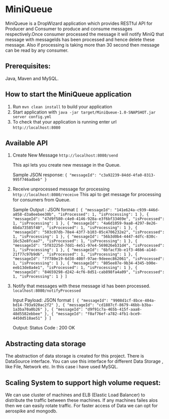 # MiniQueue
  MiniQueue is a DropWizard application which provides RESTful API for Producer and Consumer to produce and consume messages respectively.Once consumer processed the message it will notify MiniQ that message with messageIds has been processed and hence delete these message.
  Also if processing is taking more than 30 second then message can be read by any consumer.
 
 Prerequisites:
--- 
  Java, Maven and MySQL.
 
 How to start the MiniQueue application
---

1. Run `mvn clean install` to build your application
1. Start application with `java -jar target/MiniQueue-1.0-SNAPSHOT.jar server config.yml`
1. To check that your application is running enter url `http://localhost:8080`

Available API
-------------
1. Create New Message 
    `http://localhost:8080/send`
    
    This api lets you create new message in the Queue.
   
    Sample JSON response: 
   `{
      "messageId": "c3a92239-84dd-4fa0-8313-995f746adbeb"
    }`
    
2. Receive unprocessed message for processing 
    `http://localhost:8080/receive`
    This api to get message for processing for consumers from Queue.
    
    Sample Output : JSON format
    `[
       {
         "messageId": "141e624a-c939-446d-a858-d3a8eebee30b",
         "isProcessed": 1,
         "isProcessing": 1
       },
       {
         "messageId": "47d9f580-c4e0-4146-928a-e3f6bf33469e",
         "isProcessed": 1,
         "isProcessing": 1
       },
       {
         "messageId": "4a6d1059-9aa8-4297-8e26-6bda73585f40",
         "isProcessed": 1,
         "isProcessing": 1
       },
       {
         "messageId": "503c07db-78e4-43f7-b103-05c4706232e2",
         "isProcessed": 1,
         "isProcessing": 1
       },
       {
         "messageId": "56b3d0b4-4447-4dfc-830c-16c52e8fcaa7",
         "isProcessed": 1,
         "isProcessing": 1
       },
       {
         "messageId": "5f83225d-7dd1-4e51-97e4-569826eb31d4",
         "isProcessed": 1,
         "isProcessing": 1
       },
       {
         "messageId": "6bfacf3b-e1f3-46b6-a14d-21f77c97b9d6",
         "isProcessed": 1,
         "isProcessing": 1
       },
       {
         "messageId": "7f780e19-6d38-408f-97ae-9deeec862061",
         "isProcessed": 1,
         "isProcessing": 1
       },
       {
         "messageId": "805ee87e-9b34-4345-b90e-eeb13de8a4e1",
         "isProcessed": 1,
         "isProcessing": 1
       },
       {
         "messageId": "84659298-d242-4cf6-8d51-cab898fa4a09",
         "isProcessed": 1,
         "isProcessing": 1
       }
     ]`

1. Notify that messages with these message id has been processed.
    `localhost:8080/notifyProcessed`
    
    Input Payload: JSON format
    `[
       {
         "messageId": "9908d1cf-8bce-404a-bd14-793a920ac2f2"
       },
       {
         "messageId": "cd1887cf-8679-46bb-b3ba-1a3ba70a0b26"
       },
       {
         "messageId": "d9f91c7a-465b-415f-aaa8-48d5582ebbee"
       },
       {
         "messageId": "f0af76ef-a782-4fb1-bce9-4450d518ae51"
       }
     ]`
    
    Output:
    Status Code : 200 OK
    
Abstracting data storage
------------------------
 The abstraction of data storage is created for this project. There is DataSource interface. You can use this interface for different Data Storage , like File, Network etc. In this case i have used MySQL.
    
Scaling System to support high volume request:
----------------------------------------------
 We can use cluster of machines and ELB (Elastic Load Balancer) to distribute the traffic between these machines. If any machines failes alos then we can easily rotate traffic.
 For faster access of Data we can opt for aerospike and  mongodb.
 